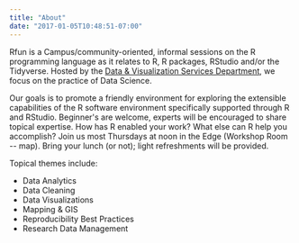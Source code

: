 ```yaml
---
title: "About"
date: "2017-01-05T10:48:51-07:00"
---
```



Rfun is a Campus/community-oriented, informal sessions on the R programming language as it relates to R, R packages, RStudio and/or the Tidyverse.  Hosted by the [Data & Visualization Services Department](//library.duke.edu/data/), we focus on the practice of Data Science.

Our goals is to promote a friendly environment for exploring the extensible capabilities of the R software environment specifically supported through R and RStudio. Beginner's are welcome, experts will be encouraged to share topical expertise. How has R enabled your work? What else can R help you accomplish? Join us most Thursdays at noon in the Edge (Workshop Room -- map). Bring your lunch (or not); light refreshments will be provided.

Topical themes include:

- Data Analytics
- Data Cleaning
- Data Visualizations
- Mapping & GIS
- Reproducibility Best Practices
- Research Data Management
